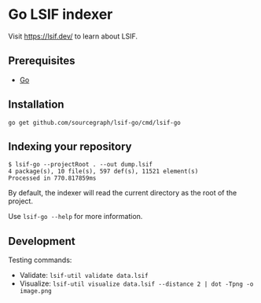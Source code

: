 # Go LSIF indexer

Visit https://lsif.dev/ to learn about LSIF.

## Prerequisites

- [Go](https://golang.org/)

## Installation

```
go get github.com/sourcegraph/lsif-go/cmd/lsif-go
```

## Indexing your repository

```
$ lsif-go --projectRoot . --out dump.lsif
4 package(s), 10 file(s), 597 def(s), 11521 element(s)
Processed in 770.817859ms
```

By default, the indexer will read the current directory as the root of the project.

Use `lsif-go --help` for more information.

## Development

Testing commands:

- Validate: `lsif-util validate data.lsif`
- Visualize: `lsif-util visualize data.lsif --distance 2 | dot -Tpng -o image.png`
